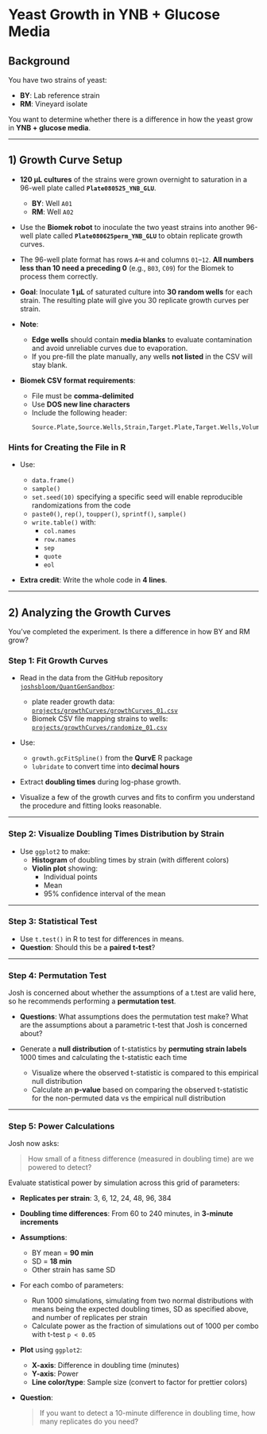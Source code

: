 # Yeast Growth in YNB + Glucose Media

## Background

You have two strains of yeast:  
- **BY**: Lab reference strain  
- **RM**: Vineyard isolate  

You want to determine whether there is a difference in how the yeast grow in **YNB + glucose media**.

---

## 1) Growth Curve Setup

- **120 µL cultures** of the strains were grown overnight to saturation in a 96-well plate called **`Plate080525_YNB_GLU`**.  
  - **BY**: Well `A01`  
  - **RM**: Well `A02`

- Use the **Biomek robot** to inoculate the two yeast strains into another 96-well plate called **`Plate080625perm_YNB_GLU`** to obtain replicate growth curves.

- The 96-well plate format has rows `A`–`H` and columns `01`–`12`. **All numbers less than 10 need a preceding 0** (e.g., `B03`, `C09`) for the Biomek to process them correctly.

- **Goal**: Inoculate **1 µL** of saturated culture into **30 random wells** for each strain. The resulting plate will give you 30 replicate growth curves per strain.

- **Note**:  
  - **Edge wells** should contain **media blanks** to evaluate contamination and avoid unreliable curves due to evaporation.
  - If you pre-fill the plate manually, any wells **not listed** in the CSV will stay blank.

- **Biomek CSV format requirements**:
  - File must be **comma-delimited**
  - Use **DOS new line characters**
  - Include the following header:
    ```
    Source.Plate,Source.Wells,Strain,Target.Plate,Target.Wells,Volume
    ```

### Hints for Creating the File in R

- Use:
  - `data.frame()`
  - `sample()`
  - `set.seed(10)` specifying a specific seed will enable reproducible randomizations from the code
  - `paste0()`, `rep()`, `toupper()`, `sprintf()`, `sample()`
  - `write.table()` with:
    - `col.names`
    - `row.names`
    - `sep`
    - `quote`
    - `eol`

- **Extra credit**: Write the whole code in **4 lines**.

---

## 2) Analyzing the Growth Curves

You’ve completed the experiment. Is there a difference in how BY and RM grow?

### Step 1: Fit Growth Curves

- Read in the data from the GitHub repository [`joshsbloom/QuantGenSandbox`](https://github.com/joshsbloom/QuantGenSandbox):
  - plate reader growth data: [`projects/growthCurves/growthCurves_01.csv`](/projects/growthCurves/growthCurves_01.csv)
  - Biomek CSV file mapping strains to wells: [`projects/growthCurves/randomize_01.csv`](/projects/growthCurves/randomize_01.csv)

- Use:
  - `growth.gcFitSpline()` from the **QurvE** R package
  - `lubridate` to convert time into **decimal hours**

- Extract **doubling times** during log-phase growth.  
- Visualize a few of the growth curves and fits to confirm you understand the procedure and fitting looks reasonable.

---

### Step 2: Visualize Doubling Times Distribution by Strain

- Use `ggplot2` to make:
  - **Histogram** of doubling times by strain (with different colors)
  - **Violin plot** showing:
    - Individual points
    - Mean
    - 95% confidence interval of the mean

---

### Step 3: Statistical Test

- Use `t.test()` in R to test for differences in means.  
- **Question**: Should this be a **paired t-test**?

---

### Step 4: Permutation Test 

Josh is concerned about whether the assumptions of a t.test are valid here, so he recommends performing a **permutation test**.

- **Questions**: What assumptions does the permutation test make? What are the assumptions about a parametric t-test that Josh is concerned about?

- Generate a **null distribution** of t-statistics by **permuting strain labels** 1000 times and calculating the t-statistic each time
    - Visualize where the observed t-statistic is compared to this empirical null distribution
    - Calculate an **p-value** based on comparing the observed t-statistic for the non-permuted data vs the empirical null distribution

---

### Step 5: Power Calculations

Josh now asks:

> How small of a fitness difference (measured in doubling time) are we powered to detect?

Evaluate statistical power by simulation across this grid of parameters:

- **Replicates per strain**: 3, 6, 12, 24, 48, 96, 384  
- **Doubling time differences**: From 60 to 240 minutes, in **3-minute increments**  
- **Assumptions**:
  - BY mean = **90 min**
  - SD = **18 min**
  - Other strain has same SD

- For each combo of parameters:
  - Run 1000 simulations, simulating from two normal distributions with means being the expected doubling times, SD as specified above, and number of replicates per strain
  - Calculate power as the fraction of simulations out of 1000 per combo with t-test `p < 0.05`

- **Plot** using `ggplot2`:
  - **X-axis**: Difference in doubling time (minutes)  
  - **Y-axis**: Power  
  - **Line color/type**: Sample size (convert to factor for prettier colors)

- **Question**:  
  > If you want to detect a 10-minute difference in doubling time, how many replicates do you need?
